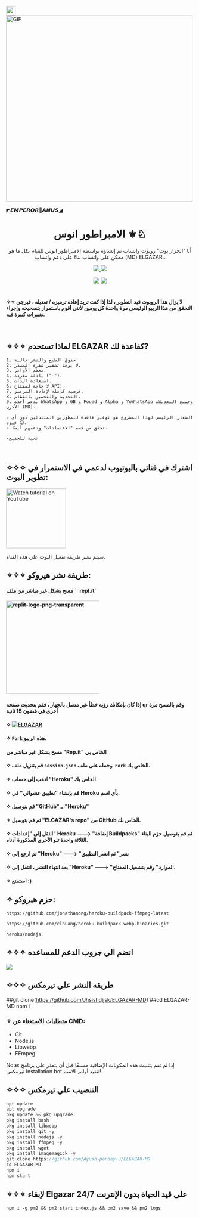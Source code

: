 <img src="https://telegra.ph/file/1592262447c5ce8714b60.jpg" width="25"></h2>
<img align="center" alt="GIF" src="https://telegra.ph/file/1592262447c5ce8714b60.jpg" width="500"/>



◤𝙀𝙈𝙋𝙀𝙍𝙊𝙍🦂𝘼𝙉𝙐𝙎◢

</p>
<h1 align="center"> الامبراطور انوس ⚜️♘
</h1>
<p align="center"> 
  أنا "الجزار بوت" روبوت واتساب تم إنشاؤه بواسطة  الامبراطور انوس للقيام بكل ما هو ممكن على واتساب بناءً على دعم واتساب (MD) ELGAZAR..

<p align="center">
  <a href="https://github.com/Ayush-pandey-u/Chiku-MD/fork">
    <img src="https://img.shields.io/github/forks/FantoX001/Miku-MD?label=Fork&style=social">
    
    
  <a href="https://github.com/Ayush-pandey-u/Chiku-MD">
    <img src="https://img.shields.io/github/stars/FantoX001/Miku-MD?style=social">
  </a>

<p align="center">
  <a href="https://github.com/Ayush-pandey-u/Chiku-MD">
    <img src="https://visitor-badge.glitch.me/badge?page_id=https://github.com/FantoX001/Miku-MD.visitor-badge&left_text=Total%20Repo%20Visits">
    
    
<a href="https://github.com/Ayush-pandey-u">
    <img src="(https://visitor-badge.glitch.me/badge?page_id=https://github.com/FantoX001/Shikimori-MD.visitor-badge&left_text=Total%20Repo%20Visitors)">
  </a>
</br>
      
</br> 
   
#### ✧✧ لا يزال هذا الروبوت قيد التطوير ، لذا إذا كنت تريد إعادة ترميزه / تعديله ، فيرجى التحقق من هذا الريبو الرئيسي مرة واحدة كل يومين لأنني أقوم باستمرار بتصحيحه وإجراء تغييرات كبيرة فيه.
</br>
  

## ✧✧✧ لماذا تستخدم ELGAZAR كقاعدة لك?

```
1. حقوق الطبع والنشر خالية.
2. لا يوجد تشفير شفرة المصدر.
3. معظم الأوامر.
4. بادئة مفردة ("-").
5. استعادة الذات.
6. لا حاجة لمفتاح API!
7. فرضية كاملة لإعادة الترميز.
8. التحديث والتحسين بانتظام.
9. يدعم أحدث WhatsApp و GB و Fouad و Alpha و YoWhatsApp وجميع التعديلات الأخرى (MD).

✧ الشعار الرئيسي لهذا المشروع هو توفير قاعدة للمطورين المبتدئين دون أي قيود 😊.
✧ تحقق من قسم "الاعتمادات" ودعمهم أيضًا.

-تحية للجميع
```
</br>

## ✧✧✧ اشترك في قناتي باليوتيوب لدعمي في الاستمرار في تطوير البوت:

<a href="https://youtube.com/channel/UCxVaIay8BccgBtsofagA6_g"><img src="https://i.ibb.co/71mYRh4/116-1161192-podcast-subscribe-listen-button-youtube-sign-hd-png.png" alt="Watch tutorial on YouTube" border="0"  width="160"></a>

سيتم نشر طريقه تفعيل البوت علي هذه القناه.

## ✧✧✧ طريقة نشر هيروكو:

####  مسح بشكل غير مباشر من ملف `` repl.it`

#### <a href="https://EMPERORANUS.bxxnxns.repl.co"><img src="https://i.imgur.com/SYoMXG2.png" alt="replit-logo-png-transparent" border="0"  width="250"></a>
#### إذا كان بإمكانك رؤية خطأ غير متصل بالجهاز ، فقم بتحديث صفحة qr وقم بالمسح مرة أخرى في غضون 15 ثانية
          

#### ✧ [![ELGAZAR](https://www.herokucdn.com/deploy/button.svg)](https://heroku.com/deploy?template=https://github.com/Jhsishdjjsk/Chiku-MD)


#### ✧ `Fork` هذه الريبو.
#### مسح بشكل غير مباشر من "Rep.it" الخاص بي
#### ✧ قم بتنزيل ملف `session.json` وحمله على ملف` Fork` الخاص بك.
#### ✧ اذهب إلى حساب "Heroku" الخاص بك.
#### ✧ قم بإنشاء "تطبيق عشوائي" في Heroku بأي اسم.
#### ✧ قم بتوصيل "GitHub" بـ "Heroku"
#### ✧ ثم قم بتوصيل "ELGAZAR's repo" من GitHub الخاص بك.
#### ✧ انتقل إلى "إعدادات" Heroku ---> "إضافة Buildpacks" ثم قم بتوصيل حزم البناء الثلاثة واحدة تلو الأخرى المذكورة أدناه.
#### ✧ ثم ارجع إلى "Heroku" ---> "نشر" ثم انشر التطبيق
#### ✧ بعد انتهاء النشر ، انتقل إلى "Heroku" ---> "الموارد" وقم بتشغيل المفتاح.
#### ✧ استمتع :)




## ✧ حزم هيروكو:

```
https://github.com/jonathanong/heroku-buildpack-ffmpeg-latest
``` 
```
https://github.com/clhuang/heroku-buildpack-webp-binaries.git
```
```
heroku/nodejs
```


## ✧✧✧ انضم الي جروب الدعم للمساعده

<a href="https://chat.whatsapp.com/DHq2KYcAzWG95WTpzVQx3D"><img src="https://img.shields.io/badge/Join Group-25D366?style=for-the-badge&logo=whatsapp&logoColor=white" />
</a>

## ✧✧✧ طريقه النشر علي تيرمكس

##git clone(https://github.com/Jhsishdjjsk/ELGAZAR-MD)
##cd ELGAZAR-MD
npm i


### ✧ متطلبات الاستغناء عن CMD:
- Git
- Node.js
- Libwebp
- FFmpeg

Note: إذا لم تقم بتثبيت هذه المكونات الإضافية مسبقًا قبل أن يتعذر على برنامج تيرمكس Installation bot تنفيذ أوامر الاسم!
</br> 

## ✧✧✧ التنصيب علي تيرمكس
```js
apt update
apt upgrade
pkg update && pkg upgrade
pkg install bash
pkg install libwebp
pkg install git -y
pkg install nodejs -y 
pkg install ffmpeg -y 
pkg install wget
pkg install imagemagick -y
git clone https://github.com/Ayush-pandey-u/ELGAZAR-MD
cd ELGAZAR-MD
npm i
npm start
```

## ✧✧✧ لإبقاء Elgazar على قيد الحياة بدون الإنترنت 24/7

```
npm i -g pm2 && pm2 start index.js && pm2 save && pm2 logs
```











     



